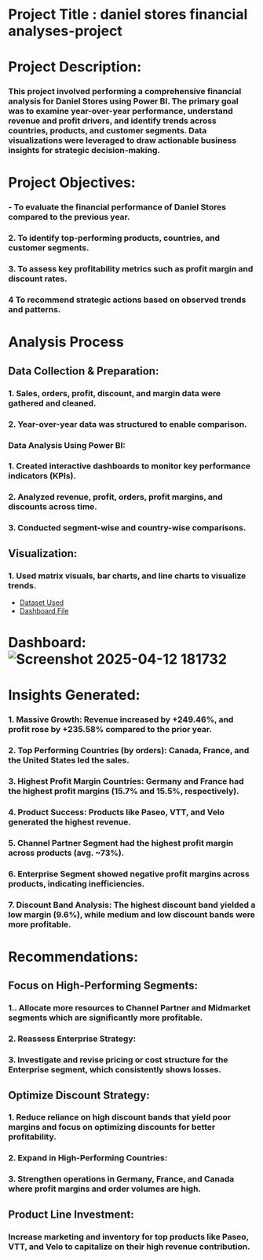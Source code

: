 # Project Title : daniel stores financial analyses-project

# Project Description:
### This project involved performing a comprehensive financial analysis for Daniel Stores using Power BI. The primary goal was to examine year-over-year performance, understand revenue and profit drivers, and identify trends across countries, products, and customer segments. Data visualizations were leveraged to draw actionable business insights for strategic decision-making.

# Project Objectives:
### - To evaluate the financial performance of Daniel Stores compared to the previous year.

### 2. To identify top-performing products, countries, and customer segments.

### 3. To assess key profitability metrics such as profit margin and discount rates.

### 4 To recommend strategic actions based on observed trends and patterns.

# Analysis Process
## Data Collection & Preparation:

### 1. Sales, orders, profit, discount, and margin data were gathered and cleaned.

### 2. Year-over-year data was structured to enable comparison.

### Data Analysis Using Power BI:

### 1. Created interactive dashboards to monitor key performance indicators (KPIs).

### 2. Analyzed revenue, profit, orders, profit margins, and discounts across time.

### 3. Conducted segment-wise and country-wise comparisons.

## Visualization:

### 1. Used matrix visuals, bar charts, and line charts to visualize trends.

- <a href = "https://github.com/danieloluwasusi/danielstores-data-project/blob/main/Financial%20Sample%20(2).xlsx">Dataset Used<a/>
- <a href = "https://github.com/danieloluwasusi/danielstores-data-project/blob/main/daniel%20storess.pbix"> Dashboard File <a/>
#  Dashboard: ![Screenshot 2025-04-12 181732](https://github.com/user-attachments/assets/d3d65722-7971-4704-b08b-6157e8bd8cb9)


# Insights Generated:
### 1. Massive Growth: Revenue increased by +249.46%, and profit rose by +235.58% compared to the prior year.

### 2. Top Performing Countries (by orders): Canada, France, and the United States led the sales.

### 3. Highest Profit Margin Countries: Germany and France had the highest profit margins (15.7% and 15.5%, respectively).

### 4. Product Success: Products like Paseo, VTT, and Velo generated the highest revenue.

### 5. Channel Partner Segment had the highest profit margin across products (avg. ~73%).

### 6. Enterprise Segment showed negative profit margins across products, indicating inefficiencies.

### 7. Discount Band Analysis: The highest discount band yielded a low margin (9.6%), while medium and low discount bands were more profitable.

# Recommendations:
## Focus on High-Performing Segments:

### 1.. Allocate more resources to Channel Partner and Midmarket segments which are significantly more profitable.

### 2. Reassess Enterprise Strategy:

### 3. Investigate and revise pricing or cost structure for the Enterprise segment, which consistently shows losses.

## Optimize Discount Strategy:

### 1. Reduce reliance on high discount bands that yield poor margins and focus on optimizing discounts for better profitability.

### 2. Expand in High-Performing Countries:

### 3. Strengthen operations in Germany, France, and Canada where profit margins and order volumes are high.

## Product Line Investment:

### Increase marketing and inventory for top products like Paseo, VTT, and Velo to capitalize on their high revenue contribution.
